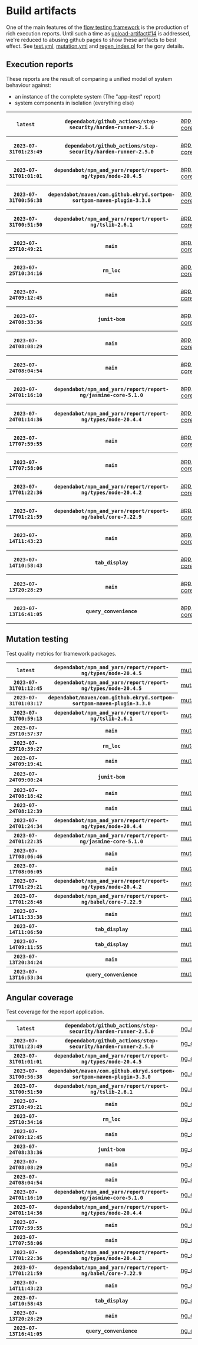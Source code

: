 # Build artifacts

One of the main features of the [flow testing framework](https://github.com/Mastercard/flow) is the production of rich execution reports.
Until such a time as [upload-artifact#14](https://github.com/actions/upload-artifact/issues/14) is addressed, we're reduced to abusing github pages to show these artifacts to best effect.
See [test.yml](https://github.com/Mastercard/flow/blob/main/.github/workflows/test.yml), [mutation.yml](https://github.com/Mastercard/flow/blob/main/.github/workflows/mutation.yml) and [regen_index.pl](https://github.com/Mastercard/flow/blob/pages/regen_index.pl) for the gory details.

## Execution reports

These reports are the result of comparing a unified model of system behaviour against:
 * an instance of the complete system (The "app-itest" report)
 * system components in isolation (everything else)

<!-- start:execution -->
<table>
	<tbody>
		<tr> <th><code>latest</code></th>
			 <th><code>dependabot/github_actions/step-security/harden-runner-2.5.0</code></th>
			<td><a href="execution/latest/example/app-core/target/mctf/latest/index.html">app-core</a></td>
			<td><a href="execution/latest/example/app-histogram/target/mctf/latest/index.html">app-histogram</a></td>
			<td><a href="execution/latest/example/app-itest/target/mctf/latest/index.html">app-itest</a></td>
			<td><a href="execution/latest/example/app-queue/target/mctf/latest/index.html">app-queue</a></td>
			<td><a href="execution/latest/example/app-store/target/mctf/latest/index.html">app-store</a></td>
			<td><a href="execution/latest/example/app-ui/target/mctf/latest/index.html">app-ui</a></td>
			<td><a href="execution/latest/example/app-web-ui/target/mctf/latest/index.html">app-web-ui</a></td>
		</tr>
		<tr> <th><code>2023-07-31T01:23:49</code></th>
			 <th><code>dependabot/github_actions/step-security/harden-runner-2.5.0</code></th>
			<td><a href="execution/1690766629/example/app-core/target/mctf/latest/index.html">app-core</a></td>
			<td><a href="execution/1690766629/example/app-histogram/target/mctf/latest/index.html">app-histogram</a></td>
			<td><a href="execution/1690766629/example/app-itest/target/mctf/latest/index.html">app-itest</a></td>
			<td><a href="execution/1690766629/example/app-queue/target/mctf/latest/index.html">app-queue</a></td>
			<td><a href="execution/1690766629/example/app-store/target/mctf/latest/index.html">app-store</a></td>
			<td><a href="execution/1690766629/example/app-ui/target/mctf/latest/index.html">app-ui</a></td>
			<td><a href="execution/1690766629/example/app-web-ui/target/mctf/latest/index.html">app-web-ui</a></td>
		</tr>
		<tr> <th><code>2023-07-31T01:01:01</code></th>
			 <th><code>dependabot/npm_and_yarn/report/report-ng/types/node-20.4.5</code></th>
			<td><a href="execution/1690765261/example/app-core/target/mctf/latest/index.html">app-core</a></td>
			<td><a href="execution/1690765261/example/app-histogram/target/mctf/latest/index.html">app-histogram</a></td>
			<td><a href="execution/1690765261/example/app-itest/target/mctf/latest/index.html">app-itest</a></td>
			<td><a href="execution/1690765261/example/app-queue/target/mctf/latest/index.html">app-queue</a></td>
			<td><a href="execution/1690765261/example/app-store/target/mctf/latest/index.html">app-store</a></td>
			<td><a href="execution/1690765261/example/app-ui/target/mctf/latest/index.html">app-ui</a></td>
			<td><a href="execution/1690765261/example/app-web-ui/target/mctf/latest/index.html">app-web-ui</a></td>
		</tr>
		<tr> <th><code>2023-07-31T00:56:38</code></th>
			 <th><code>dependabot/maven/com.github.ekryd.sortpom-sortpom-maven-plugin-3.3.0</code></th>
			<td><a href="execution/1690764998/example/app-core/target/mctf/latest/index.html">app-core</a></td>
			<td><a href="execution/1690764998/example/app-histogram/target/mctf/latest/index.html">app-histogram</a></td>
			<td><a href="execution/1690764998/example/app-itest/target/mctf/latest/index.html">app-itest</a></td>
			<td><a href="execution/1690764998/example/app-queue/target/mctf/latest/index.html">app-queue</a></td>
			<td><a href="execution/1690764998/example/app-store/target/mctf/latest/index.html">app-store</a></td>
			<td><a href="execution/1690764998/example/app-ui/target/mctf/latest/index.html">app-ui</a></td>
			<td><a href="execution/1690764998/example/app-web-ui/target/mctf/latest/index.html">app-web-ui</a></td>
		</tr>
		<tr> <th><code>2023-07-31T00:51:50</code></th>
			 <th><code>dependabot/npm_and_yarn/report/report-ng/tslib-2.6.1</code></th>
			<td><a href="execution/1690764710/example/app-core/target/mctf/latest/index.html">app-core</a></td>
			<td><a href="execution/1690764710/example/app-histogram/target/mctf/latest/index.html">app-histogram</a></td>
			<td><a href="execution/1690764710/example/app-itest/target/mctf/latest/index.html">app-itest</a></td>
			<td><a href="execution/1690764710/example/app-queue/target/mctf/latest/index.html">app-queue</a></td>
			<td><a href="execution/1690764710/example/app-store/target/mctf/latest/index.html">app-store</a></td>
			<td><a href="execution/1690764710/example/app-ui/target/mctf/latest/index.html">app-ui</a></td>
			<td><a href="execution/1690764710/example/app-web-ui/target/mctf/latest/index.html">app-web-ui</a></td>
		</tr>
		<tr> <th><code>2023-07-25T10:49:21</code></th>
			 <th><code>main</code></th>
			<td><a href="execution/1690282161/example/app-core/target/mctf/latest/index.html">app-core</a></td>
			<td><a href="execution/1690282161/example/app-histogram/target/mctf/latest/index.html">app-histogram</a></td>
			<td><a href="execution/1690282161/example/app-itest/target/mctf/latest/index.html">app-itest</a></td>
			<td><a href="execution/1690282161/example/app-queue/target/mctf/latest/index.html">app-queue</a></td>
			<td><a href="execution/1690282161/example/app-store/target/mctf/latest/index.html">app-store</a></td>
			<td><a href="execution/1690282161/example/app-ui/target/mctf/latest/index.html">app-ui</a></td>
			<td><a href="execution/1690282161/example/app-web-ui/target/mctf/latest/index.html">app-web-ui</a></td>
		</tr>
		<tr> <th><code>2023-07-25T10:34:16</code></th>
			 <th><code>rm_loc</code></th>
			<td><a href="execution/1690281256/example/app-core/target/mctf/latest/index.html">app-core</a></td>
			<td><a href="execution/1690281256/example/app-histogram/target/mctf/latest/index.html">app-histogram</a></td>
			<td><a href="execution/1690281256/example/app-itest/target/mctf/latest/index.html">app-itest</a></td>
			<td><a href="execution/1690281256/example/app-queue/target/mctf/latest/index.html">app-queue</a></td>
			<td><a href="execution/1690281256/example/app-store/target/mctf/latest/index.html">app-store</a></td>
			<td><a href="execution/1690281256/example/app-ui/target/mctf/latest/index.html">app-ui</a></td>
			<td><a href="execution/1690281256/example/app-web-ui/target/mctf/latest/index.html">app-web-ui</a></td>
		</tr>
		<tr> <th><code>2023-07-24T09:12:45</code></th>
			 <th><code>main</code></th>
			<td><a href="execution/1690189965/example/app-core/target/mctf/latest/index.html">app-core</a></td>
			<td><a href="execution/1690189965/example/app-histogram/target/mctf/latest/index.html">app-histogram</a></td>
			<td><a href="execution/1690189965/example/app-itest/target/mctf/latest/index.html">app-itest</a></td>
			<td><a href="execution/1690189965/example/app-queue/target/mctf/latest/index.html">app-queue</a></td>
			<td><a href="execution/1690189965/example/app-store/target/mctf/latest/index.html">app-store</a></td>
			<td><a href="execution/1690189965/example/app-ui/target/mctf/latest/index.html">app-ui</a></td>
			<td><a href="execution/1690189965/example/app-web-ui/target/mctf/latest/index.html">app-web-ui</a></td>
		</tr>
		<tr> <th><code>2023-07-24T08:33:36</code></th>
			 <th><code>junit-bom</code></th>
			<td><a href="execution/1690187616/example/app-core/target/mctf/latest/index.html">app-core</a></td>
			<td><a href="execution/1690187616/example/app-histogram/target/mctf/latest/index.html">app-histogram</a></td>
			<td><a href="execution/1690187616/example/app-itest/target/mctf/latest/index.html">app-itest</a></td>
			<td><a href="execution/1690187616/example/app-queue/target/mctf/latest/index.html">app-queue</a></td>
			<td><a href="execution/1690187616/example/app-store/target/mctf/latest/index.html">app-store</a></td>
			<td><a href="execution/1690187616/example/app-ui/target/mctf/latest/index.html">app-ui</a></td>
			<td><a href="execution/1690187616/example/app-web-ui/target/mctf/latest/index.html">app-web-ui</a></td>
		</tr>
		<tr> <th><code>2023-07-24T08:08:29</code></th>
			 <th><code>main</code></th>
			<td><a href="execution/1690186109/example/app-core/target/mctf/latest/index.html">app-core</a></td>
			<td><a href="execution/1690186109/example/app-histogram/target/mctf/latest/index.html">app-histogram</a></td>
			<td><a href="execution/1690186109/example/app-itest/target/mctf/latest/index.html">app-itest</a></td>
			<td><a href="execution/1690186109/example/app-queue/target/mctf/latest/index.html">app-queue</a></td>
			<td><a href="execution/1690186109/example/app-store/target/mctf/latest/index.html">app-store</a></td>
			<td><a href="execution/1690186109/example/app-ui/target/mctf/latest/index.html">app-ui</a></td>
			<td><a href="execution/1690186109/example/app-web-ui/target/mctf/latest/index.html">app-web-ui</a></td>
		</tr>
		<tr> <th><code>2023-07-24T08:04:54</code></th>
			 <th><code>main</code></th>
			<td><a href="execution/1690185894/example/app-core/target/mctf/latest/index.html">app-core</a></td>
			<td><a href="execution/1690185894/example/app-histogram/target/mctf/latest/index.html">app-histogram</a></td>
			<td><a href="execution/1690185894/example/app-itest/target/mctf/latest/index.html">app-itest</a></td>
			<td><a href="execution/1690185894/example/app-queue/target/mctf/latest/index.html">app-queue</a></td>
			<td><a href="execution/1690185894/example/app-store/target/mctf/latest/index.html">app-store</a></td>
			<td><a href="execution/1690185894/example/app-ui/target/mctf/latest/index.html">app-ui</a></td>
			<td><a href="execution/1690185894/example/app-web-ui/target/mctf/latest/index.html">app-web-ui</a></td>
		</tr>
		<tr> <th><code>2023-07-24T01:16:10</code></th>
			 <th><code>dependabot/npm_and_yarn/report/report-ng/jasmine-core-5.1.0</code></th>
			<td><a href="execution/1690161370/example/app-core/target/mctf/latest/index.html">app-core</a></td>
			<td><a href="execution/1690161370/example/app-histogram/target/mctf/latest/index.html">app-histogram</a></td>
			<td><a href="execution/1690161370/example/app-itest/target/mctf/latest/index.html">app-itest</a></td>
			<td><a href="execution/1690161370/example/app-queue/target/mctf/latest/index.html">app-queue</a></td>
			<td><a href="execution/1690161370/example/app-store/target/mctf/latest/index.html">app-store</a></td>
			<td><a href="execution/1690161370/example/app-ui/target/mctf/latest/index.html">app-ui</a></td>
			<td><a href="execution/1690161370/example/app-web-ui/target/mctf/latest/index.html">app-web-ui</a></td>
		</tr>
		<tr> <th><code>2023-07-24T01:14:36</code></th>
			 <th><code>dependabot/npm_and_yarn/report/report-ng/types/node-20.4.4</code></th>
			<td><a href="execution/1690161276/example/app-core/target/mctf/latest/index.html">app-core</a></td>
			<td><a href="execution/1690161276/example/app-histogram/target/mctf/latest/index.html">app-histogram</a></td>
			<td><a href="execution/1690161276/example/app-itest/target/mctf/latest/index.html">app-itest</a></td>
			<td><a href="execution/1690161276/example/app-queue/target/mctf/latest/index.html">app-queue</a></td>
			<td><a href="execution/1690161276/example/app-store/target/mctf/latest/index.html">app-store</a></td>
			<td><a href="execution/1690161276/example/app-ui/target/mctf/latest/index.html">app-ui</a></td>
			<td><a href="execution/1690161276/example/app-web-ui/target/mctf/latest/index.html">app-web-ui</a></td>
		</tr>
		<tr> <th><code>2023-07-17T07:59:55</code></th>
			 <th><code>main</code></th>
			<td><a href="execution/1689580795/example/app-core/target/mctf/latest/index.html">app-core</a></td>
			<td><a href="execution/1689580795/example/app-histogram/target/mctf/latest/index.html">app-histogram</a></td>
			<td><a href="execution/1689580795/example/app-itest/target/mctf/latest/index.html">app-itest</a></td>
			<td><a href="execution/1689580795/example/app-queue/target/mctf/latest/index.html">app-queue</a></td>
			<td><a href="execution/1689580795/example/app-store/target/mctf/latest/index.html">app-store</a></td>
			<td><a href="execution/1689580795/example/app-ui/target/mctf/latest/index.html">app-ui</a></td>
			<td><a href="execution/1689580795/example/app-web-ui/target/mctf/latest/index.html">app-web-ui</a></td>
		</tr>
		<tr> <th><code>2023-07-17T07:58:06</code></th>
			 <th><code>main</code></th>
			<td><a href="execution/1689580686/example/app-core/target/mctf/latest/index.html">app-core</a></td>
			<td><a href="execution/1689580686/example/app-histogram/target/mctf/latest/index.html">app-histogram</a></td>
			<td><a href="execution/1689580686/example/app-itest/target/mctf/latest/index.html">app-itest</a></td>
			<td><a href="execution/1689580686/example/app-queue/target/mctf/latest/index.html">app-queue</a></td>
			<td><a href="execution/1689580686/example/app-store/target/mctf/latest/index.html">app-store</a></td>
			<td><a href="execution/1689580686/example/app-ui/target/mctf/latest/index.html">app-ui</a></td>
			<td><a href="execution/1689580686/example/app-web-ui/target/mctf/latest/index.html">app-web-ui</a></td>
		</tr>
		<tr> <th><code>2023-07-17T01:22:36</code></th>
			 <th><code>dependabot/npm_and_yarn/report/report-ng/types/node-20.4.2</code></th>
			<td><a href="execution/1689556956/example/app-core/target/mctf/latest/index.html">app-core</a></td>
			<td><a href="execution/1689556956/example/app-histogram/target/mctf/latest/index.html">app-histogram</a></td>
			<td><a href="execution/1689556956/example/app-itest/target/mctf/latest/index.html">app-itest</a></td>
			<td><a href="execution/1689556956/example/app-queue/target/mctf/latest/index.html">app-queue</a></td>
			<td><a href="execution/1689556956/example/app-store/target/mctf/latest/index.html">app-store</a></td>
			<td><a href="execution/1689556956/example/app-ui/target/mctf/latest/index.html">app-ui</a></td>
			<td><a href="execution/1689556956/example/app-web-ui/target/mctf/latest/index.html">app-web-ui</a></td>
		</tr>
		<tr> <th><code>2023-07-17T01:21:59</code></th>
			 <th><code>dependabot/npm_and_yarn/report/report-ng/babel/core-7.22.9</code></th>
			<td><a href="execution/1689556919/example/app-core/target/mctf/latest/index.html">app-core</a></td>
			<td><a href="execution/1689556919/example/app-histogram/target/mctf/latest/index.html">app-histogram</a></td>
			<td><a href="execution/1689556919/example/app-itest/target/mctf/latest/index.html">app-itest</a></td>
			<td><a href="execution/1689556919/example/app-queue/target/mctf/latest/index.html">app-queue</a></td>
			<td><a href="execution/1689556919/example/app-store/target/mctf/latest/index.html">app-store</a></td>
			<td><a href="execution/1689556919/example/app-ui/target/mctf/latest/index.html">app-ui</a></td>
			<td><a href="execution/1689556919/example/app-web-ui/target/mctf/latest/index.html">app-web-ui</a></td>
		</tr>
		<tr> <th><code>2023-07-14T11:43:23</code></th>
			 <th><code>main</code></th>
			<td><a href="execution/1689335003/example/app-core/target/mctf/latest/index.html">app-core</a></td>
			<td><a href="execution/1689335003/example/app-histogram/target/mctf/latest/index.html">app-histogram</a></td>
			<td><a href="execution/1689335003/example/app-itest/target/mctf/latest/index.html">app-itest</a></td>
			<td><a href="execution/1689335003/example/app-queue/target/mctf/latest/index.html">app-queue</a></td>
			<td><a href="execution/1689335003/example/app-store/target/mctf/latest/index.html">app-store</a></td>
			<td><a href="execution/1689335003/example/app-ui/target/mctf/latest/index.html">app-ui</a></td>
			<td><a href="execution/1689335003/example/app-web-ui/target/mctf/latest/index.html">app-web-ui</a></td>
		</tr>
		<tr> <th><code>2023-07-14T10:58:43</code></th>
			 <th><code>tab_display</code></th>
			<td><a href="execution/1689332323/example/app-core/target/mctf/latest/index.html">app-core</a></td>
			<td><a href="execution/1689332323/example/app-histogram/target/mctf/latest/index.html">app-histogram</a></td>
			<td><a href="execution/1689332323/example/app-itest/target/mctf/latest/index.html">app-itest</a></td>
			<td><a href="execution/1689332323/example/app-queue/target/mctf/latest/index.html">app-queue</a></td>
			<td><a href="execution/1689332323/example/app-store/target/mctf/latest/index.html">app-store</a></td>
			<td><a href="execution/1689332323/example/app-ui/target/mctf/latest/index.html">app-ui</a></td>
			<td><a href="execution/1689332323/example/app-web-ui/target/mctf/latest/index.html">app-web-ui</a></td>
		</tr>
		<tr> <th><code>2023-07-13T20:28:29</code></th>
			 <th><code>main</code></th>
			<td><a href="execution/1689280109/example/app-core/target/mctf/latest/index.html">app-core</a></td>
			<td><a href="execution/1689280109/example/app-histogram/target/mctf/latest/index.html">app-histogram</a></td>
			<td><a href="execution/1689280109/example/app-itest/target/mctf/latest/index.html">app-itest</a></td>
			<td><a href="execution/1689280109/example/app-queue/target/mctf/latest/index.html">app-queue</a></td>
			<td><a href="execution/1689280109/example/app-store/target/mctf/latest/index.html">app-store</a></td>
			<td><a href="execution/1689280109/example/app-ui/target/mctf/latest/index.html">app-ui</a></td>
			<td><a href="execution/1689280109/example/app-web-ui/target/mctf/latest/index.html">app-web-ui</a></td>
		</tr>
		<tr> <th><code>2023-07-13T16:41:05</code></th>
			 <th><code>query_convenience</code></th>
			<td><a href="execution/1689266465/example/app-core/target/mctf/latest/index.html">app-core</a></td>
			<td><a href="execution/1689266465/example/app-histogram/target/mctf/latest/index.html">app-histogram</a></td>
			<td><a href="execution/1689266465/example/app-itest/target/mctf/latest/index.html">app-itest</a></td>
			<td><a href="execution/1689266465/example/app-queue/target/mctf/latest/index.html">app-queue</a></td>
			<td><a href="execution/1689266465/example/app-store/target/mctf/latest/index.html">app-store</a></td>
			<td><a href="execution/1689266465/example/app-ui/target/mctf/latest/index.html">app-ui</a></td>
			<td><a href="execution/1689266465/example/app-web-ui/target/mctf/latest/index.html">app-web-ui</a></td>
		</tr>
	</tbody>
</table>
<!-- end:execution -->

## Mutation testing

Test quality metrics for framework packages.

<!-- start:mutation -->
<table>
	<tbody>
		<tr> <th><code>latest</code></th>
			 <th><code>dependabot/npm_and_yarn/report/report-ng/types/node-20.4.5</code></th>
			<td><a href="mutation/latest/mutation_report/index.html">mutation</a></td>
			<td></td>
			<td></td>
			<td></td>
			<td></td>
			<td></td>
			<td></td>
			<td></td>
			<td></td>
			<td></td>
			<td></td>
			<td></td>
			<td></td>
			<td></td>
			<td></td>
		</tr>
		<tr> <th><code>2023-07-31T01:12:45</code></th>
			 <th><code>dependabot/npm_and_yarn/report/report-ng/types/node-20.4.5</code></th>
			<td><a href="mutation/1690765965/mutation_report/index.html">mutation</a></td>
			<td></td>
			<td></td>
			<td></td>
			<td></td>
			<td></td>
			<td></td>
			<td></td>
			<td></td>
			<td></td>
			<td></td>
			<td></td>
			<td></td>
			<td></td>
			<td></td>
		</tr>
		<tr> <th><code>2023-07-31T01:03:17</code></th>
			 <th><code>dependabot/maven/com.github.ekryd.sortpom-sortpom-maven-plugin-3.3.0</code></th>
			<td><a href="mutation/1690765397/mutation_report/index.html">mutation</a></td>
			<td></td>
			<td></td>
			<td></td>
			<td></td>
			<td></td>
			<td></td>
			<td></td>
			<td></td>
			<td></td>
			<td></td>
			<td></td>
			<td></td>
			<td></td>
			<td></td>
		</tr>
		<tr> <th><code>2023-07-31T00:59:13</code></th>
			 <th><code>dependabot/npm_and_yarn/report/report-ng/tslib-2.6.1</code></th>
			<td><a href="mutation/1690765153/mutation_report/index.html">mutation</a></td>
			<td></td>
			<td></td>
			<td></td>
			<td></td>
			<td></td>
			<td></td>
			<td></td>
			<td></td>
			<td></td>
			<td></td>
			<td></td>
			<td></td>
			<td></td>
			<td></td>
		</tr>
		<tr> <th><code>2023-07-25T10:57:37</code></th>
			 <th><code>main</code></th>
			<td><a href="mutation/1690282657/mutation_report/index.html">mutation</a></td>
			<td></td>
			<td></td>
			<td></td>
			<td></td>
			<td></td>
			<td></td>
			<td></td>
			<td></td>
			<td></td>
			<td></td>
			<td></td>
			<td></td>
			<td></td>
			<td></td>
		</tr>
		<tr> <th><code>2023-07-25T10:39:27</code></th>
			 <th><code>rm_loc</code></th>
			<td><a href="mutation/1690281567/mutation_report/index.html">mutation</a></td>
			<td></td>
			<td></td>
			<td></td>
			<td></td>
			<td></td>
			<td></td>
			<td></td>
			<td></td>
			<td></td>
			<td></td>
			<td></td>
			<td></td>
			<td></td>
			<td></td>
		</tr>
		<tr> <th><code>2023-07-24T09:19:41</code></th>
			 <th><code>main</code></th>
			<td><a href="mutation/1690190381/mutation_report/index.html">mutation</a></td>
			<td></td>
			<td></td>
			<td></td>
			<td></td>
			<td></td>
			<td></td>
			<td></td>
			<td></td>
			<td></td>
			<td></td>
			<td></td>
			<td></td>
			<td></td>
			<td></td>
		</tr>
		<tr> <th><code>2023-07-24T09:00:24</code></th>
			 <th><code>junit-bom</code></th>
			<td></td>
			<td><a href="mutation/1690189224/mutation_report/index.html">mutation_report</a></td>
			<td><a href="mutation/1690189224/project_mutation_reports/api/target/pit-reports/index.html">project_mutation_reports/api/target/pit-reports</a></td>
			<td><a href="mutation/1690189224/project_mutation_reports/builder/target/pit-reports/index.html">project_mutation_reports/builder/target/pit-reports</a></td>
			<td><a href="mutation/1690189224/project_mutation_reports/message/message-core/target/pit-reports/index.html">project_mutation_reports/message/message-core/target/pit-reports</a></td>
			<td><a href="mutation/1690189224/project_mutation_reports/message/message-http/target/pit-reports/index.html">project_mutation_reports/message/message-http/target/pit-reports</a></td>
			<td><a href="mutation/1690189224/project_mutation_reports/message/message-json/target/pit-reports/index.html">project_mutation_reports/message/message-json/target/pit-reports</a></td>
			<td><a href="mutation/1690189224/project_mutation_reports/message/message-sql/target/pit-reports/index.html">project_mutation_reports/message/message-sql/target/pit-reports</a></td>
			<td><a href="mutation/1690189224/project_mutation_reports/message/message-text/target/pit-reports/index.html">project_mutation_reports/message/message-text/target/pit-reports</a></td>
			<td><a href="mutation/1690189224/project_mutation_reports/message/message-web/target/pit-reports/index.html">project_mutation_reports/message/message-web/target/pit-reports</a></td>
			<td><a href="mutation/1690189224/project_mutation_reports/message/message-xml/target/pit-reports/index.html">project_mutation_reports/message/message-xml/target/pit-reports</a></td>
			<td><a href="mutation/1690189224/project_mutation_reports/model/target/pit-reports/index.html">project_mutation_reports/model/target/pit-reports</a></td>
			<td><a href="mutation/1690189224/project_mutation_reports/report/report-core/target/pit-reports/index.html">project_mutation_reports/report/report-core/target/pit-reports</a></td>
			<td><a href="mutation/1690189224/project_mutation_reports/validation/validation-core/target/pit-reports/index.html">project_mutation_reports/validation/validation-core/target/pit-reports</a></td>
			<td><a href="mutation/1690189224/project_mutation_reports/validation/validation-junit5/target/pit-reports/index.html">project_mutation_reports/validation/validation-junit5/target/pit-reports</a></td>
		</tr>
		<tr> <th><code>2023-07-24T08:18:42</code></th>
			 <th><code>main</code></th>
			<td><a href="mutation/1690186722/mutation_report/index.html">mutation</a></td>
			<td></td>
			<td></td>
			<td></td>
			<td></td>
			<td></td>
			<td></td>
			<td></td>
			<td></td>
			<td></td>
			<td></td>
			<td></td>
			<td></td>
			<td></td>
			<td></td>
		</tr>
		<tr> <th><code>2023-07-24T08:12:39</code></th>
			 <th><code>main</code></th>
			<td><a href="mutation/1690186359/mutation_report/index.html">mutation</a></td>
			<td></td>
			<td></td>
			<td></td>
			<td></td>
			<td></td>
			<td></td>
			<td></td>
			<td></td>
			<td></td>
			<td></td>
			<td></td>
			<td></td>
			<td></td>
			<td></td>
		</tr>
		<tr> <th><code>2023-07-24T01:24:34</code></th>
			 <th><code>dependabot/npm_and_yarn/report/report-ng/types/node-20.4.4</code></th>
			<td><a href="mutation/1690161874/mutation_report/index.html">mutation</a></td>
			<td></td>
			<td></td>
			<td></td>
			<td></td>
			<td></td>
			<td></td>
			<td></td>
			<td></td>
			<td></td>
			<td></td>
			<td></td>
			<td></td>
			<td></td>
			<td></td>
		</tr>
		<tr> <th><code>2023-07-24T01:22:35</code></th>
			 <th><code>dependabot/npm_and_yarn/report/report-ng/jasmine-core-5.1.0</code></th>
			<td><a href="mutation/1690161755/mutation_report/index.html">mutation</a></td>
			<td></td>
			<td></td>
			<td></td>
			<td></td>
			<td></td>
			<td></td>
			<td></td>
			<td></td>
			<td></td>
			<td></td>
			<td></td>
			<td></td>
			<td></td>
			<td></td>
		</tr>
		<tr> <th><code>2023-07-17T08:06:46</code></th>
			 <th><code>main</code></th>
			<td><a href="mutation/1689581206/mutation_report/index.html">mutation</a></td>
			<td></td>
			<td></td>
			<td></td>
			<td></td>
			<td></td>
			<td></td>
			<td></td>
			<td></td>
			<td></td>
			<td></td>
			<td></td>
			<td></td>
			<td></td>
			<td></td>
		</tr>
		<tr> <th><code>2023-07-17T08:06:05</code></th>
			 <th><code>main</code></th>
			<td><a href="mutation/1689581165/mutation_report/index.html">mutation</a></td>
			<td></td>
			<td></td>
			<td></td>
			<td></td>
			<td></td>
			<td></td>
			<td></td>
			<td></td>
			<td></td>
			<td></td>
			<td></td>
			<td></td>
			<td></td>
			<td></td>
		</tr>
		<tr> <th><code>2023-07-17T01:29:21</code></th>
			 <th><code>dependabot/npm_and_yarn/report/report-ng/types/node-20.4.2</code></th>
			<td><a href="mutation/1689557361/mutation_report/index.html">mutation</a></td>
			<td></td>
			<td></td>
			<td></td>
			<td></td>
			<td></td>
			<td></td>
			<td></td>
			<td></td>
			<td></td>
			<td></td>
			<td></td>
			<td></td>
			<td></td>
			<td></td>
		</tr>
		<tr> <th><code>2023-07-17T01:28:48</code></th>
			 <th><code>dependabot/npm_and_yarn/report/report-ng/babel/core-7.22.9</code></th>
			<td><a href="mutation/1689557328/mutation_report/index.html">mutation</a></td>
			<td></td>
			<td></td>
			<td></td>
			<td></td>
			<td></td>
			<td></td>
			<td></td>
			<td></td>
			<td></td>
			<td></td>
			<td></td>
			<td></td>
			<td></td>
			<td></td>
		</tr>
		<tr> <th><code>2023-07-14T11:33:38</code></th>
			 <th><code>main</code></th>
			<td><a href="mutation/1689334418/mutation_report/index.html">mutation</a></td>
			<td></td>
			<td></td>
			<td></td>
			<td></td>
			<td></td>
			<td></td>
			<td></td>
			<td></td>
			<td></td>
			<td></td>
			<td></td>
			<td></td>
			<td></td>
			<td></td>
		</tr>
		<tr> <th><code>2023-07-14T11:06:50</code></th>
			 <th><code>tab_display</code></th>
			<td><a href="mutation/1689332810/mutation_report/index.html">mutation</a></td>
			<td></td>
			<td></td>
			<td></td>
			<td></td>
			<td></td>
			<td></td>
			<td></td>
			<td></td>
			<td></td>
			<td></td>
			<td></td>
			<td></td>
			<td></td>
			<td></td>
		</tr>
		<tr> <th><code>2023-07-14T09:11:55</code></th>
			 <th><code>tab_display</code></th>
			<td><a href="mutation/1689325915/mutation_report/index.html">mutation</a></td>
			<td></td>
			<td></td>
			<td></td>
			<td></td>
			<td></td>
			<td></td>
			<td></td>
			<td></td>
			<td></td>
			<td></td>
			<td></td>
			<td></td>
			<td></td>
			<td></td>
		</tr>
		<tr> <th><code>2023-07-13T20:34:24</code></th>
			 <th><code>main</code></th>
			<td><a href="mutation/1689280464/mutation_report/index.html">mutation</a></td>
			<td></td>
			<td></td>
			<td></td>
			<td></td>
			<td></td>
			<td></td>
			<td></td>
			<td></td>
			<td></td>
			<td></td>
			<td></td>
			<td></td>
			<td></td>
			<td></td>
		</tr>
		<tr> <th><code>2023-07-13T16:53:34</code></th>
			 <th><code>query_convenience</code></th>
			<td><a href="mutation/1689267214/mutation_report/index.html">mutation</a></td>
			<td></td>
			<td></td>
			<td></td>
			<td></td>
			<td></td>
			<td></td>
			<td></td>
			<td></td>
			<td></td>
			<td></td>
			<td></td>
			<td></td>
			<td></td>
			<td></td>
		</tr>
	</tbody>
</table>
<!-- end:mutation -->

## Angular coverage

Test coverage for the report application.

<!-- start:ng_coverage -->
<table>
	<tbody>
		<tr> <th><code>latest</code></th>
			 <th><code>dependabot/github_actions/step-security/harden-runner-2.5.0</code></th>
			<td><a href="ng_coverage/latest/report/index.html">ng_coverage</a></td>
		</tr>
		<tr> <th><code>2023-07-31T01:23:49</code></th>
			 <th><code>dependabot/github_actions/step-security/harden-runner-2.5.0</code></th>
			<td><a href="ng_coverage/1690766629/report/index.html">ng_coverage</a></td>
		</tr>
		<tr> <th><code>2023-07-31T01:01:01</code></th>
			 <th><code>dependabot/npm_and_yarn/report/report-ng/types/node-20.4.5</code></th>
			<td><a href="ng_coverage/1690765261/report/index.html">ng_coverage</a></td>
		</tr>
		<tr> <th><code>2023-07-31T00:56:38</code></th>
			 <th><code>dependabot/maven/com.github.ekryd.sortpom-sortpom-maven-plugin-3.3.0</code></th>
			<td><a href="ng_coverage/1690764998/report/index.html">ng_coverage</a></td>
		</tr>
		<tr> <th><code>2023-07-31T00:51:50</code></th>
			 <th><code>dependabot/npm_and_yarn/report/report-ng/tslib-2.6.1</code></th>
			<td><a href="ng_coverage/1690764710/report/index.html">ng_coverage</a></td>
		</tr>
		<tr> <th><code>2023-07-25T10:49:21</code></th>
			 <th><code>main</code></th>
			<td><a href="ng_coverage/1690282161/report/index.html">ng_coverage</a></td>
		</tr>
		<tr> <th><code>2023-07-25T10:34:16</code></th>
			 <th><code>rm_loc</code></th>
			<td><a href="ng_coverage/1690281256/report/index.html">ng_coverage</a></td>
		</tr>
		<tr> <th><code>2023-07-24T09:12:45</code></th>
			 <th><code>main</code></th>
			<td><a href="ng_coverage/1690189965/report/index.html">ng_coverage</a></td>
		</tr>
		<tr> <th><code>2023-07-24T08:33:36</code></th>
			 <th><code>junit-bom</code></th>
			<td><a href="ng_coverage/1690187616/report/index.html">ng_coverage</a></td>
		</tr>
		<tr> <th><code>2023-07-24T08:08:29</code></th>
			 <th><code>main</code></th>
			<td><a href="ng_coverage/1690186109/report/index.html">ng_coverage</a></td>
		</tr>
		<tr> <th><code>2023-07-24T08:04:54</code></th>
			 <th><code>main</code></th>
			<td><a href="ng_coverage/1690185894/report/index.html">ng_coverage</a></td>
		</tr>
		<tr> <th><code>2023-07-24T01:16:10</code></th>
			 <th><code>dependabot/npm_and_yarn/report/report-ng/jasmine-core-5.1.0</code></th>
			<td><a href="ng_coverage/1690161370/report/index.html">ng_coverage</a></td>
		</tr>
		<tr> <th><code>2023-07-24T01:14:36</code></th>
			 <th><code>dependabot/npm_and_yarn/report/report-ng/types/node-20.4.4</code></th>
			<td><a href="ng_coverage/1690161276/report/index.html">ng_coverage</a></td>
		</tr>
		<tr> <th><code>2023-07-17T07:59:55</code></th>
			 <th><code>main</code></th>
			<td><a href="ng_coverage/1689580795/report/index.html">ng_coverage</a></td>
		</tr>
		<tr> <th><code>2023-07-17T07:58:06</code></th>
			 <th><code>main</code></th>
			<td><a href="ng_coverage/1689580686/report/index.html">ng_coverage</a></td>
		</tr>
		<tr> <th><code>2023-07-17T01:22:36</code></th>
			 <th><code>dependabot/npm_and_yarn/report/report-ng/types/node-20.4.2</code></th>
			<td><a href="ng_coverage/1689556956/report/index.html">ng_coverage</a></td>
		</tr>
		<tr> <th><code>2023-07-17T01:21:59</code></th>
			 <th><code>dependabot/npm_and_yarn/report/report-ng/babel/core-7.22.9</code></th>
			<td><a href="ng_coverage/1689556919/report/index.html">ng_coverage</a></td>
		</tr>
		<tr> <th><code>2023-07-14T11:43:23</code></th>
			 <th><code>main</code></th>
			<td><a href="ng_coverage/1689335003/report/index.html">ng_coverage</a></td>
		</tr>
		<tr> <th><code>2023-07-14T10:58:43</code></th>
			 <th><code>tab_display</code></th>
			<td><a href="ng_coverage/1689332323/report/index.html">ng_coverage</a></td>
		</tr>
		<tr> <th><code>2023-07-13T20:28:29</code></th>
			 <th><code>main</code></th>
			<td><a href="ng_coverage/1689280109/report/index.html">ng_coverage</a></td>
		</tr>
		<tr> <th><code>2023-07-13T16:41:05</code></th>
			 <th><code>query_convenience</code></th>
			<td><a href="ng_coverage/1689266465/report/index.html">ng_coverage</a></td>
		</tr>
	</tbody>
</table>
<!-- end:ng_coverage -->